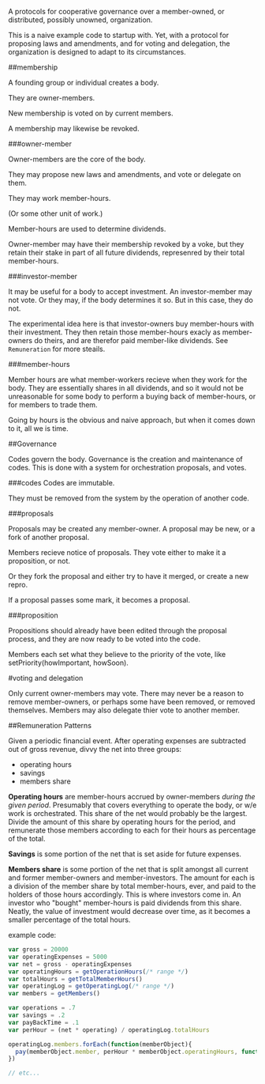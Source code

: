 A protocols for cooperative governance over a member-owned, or distributed, possibly unowned, organization.

This is a naive example code to startup with.  Yet, with a protocol for proposing laws and amendments, and for voting and delegation, the organization is designed to adapt to its circumstances.

##membership

A founding group or individual creates a body.

They are owner-members.

New membership is voted on by current members.

A membership may likewise be revoked.

###owner-member

Owner-members are the core of the body. 

They may propose new laws and amendments, and vote or delegate on them.

They may work member-hours. 

(Or some other unit of work.)

Member-hours are used to determine dividends.

Owner-member may have their membership revoked by a voke, but they retain their stake in part of all future dividends, represenred  by their total member-hours.

###investor-member

It may be useful for a body to accept investment.  An investor-member may not vote.  Or they may, if the body determines it so.  But in this case, they do not.  

The experimental idea here is that investor-owners buy member-hours with their investment. They then retain those member-hours exacly as member-owners do theirs, and are therefor paid member-like dividends.  See ```Remuneration``` for more steails. 

###member-hours

Member hours are what member-workers recieve when they work for the body.  They are essentially shares in all dividends, and so it would not be unreasonable for some body to perform a buying back of member-hours, or for members to trade them.

Going by hours is the obvious and naive approach, but when it comes down to it, all we is time.

##Governance

Codes govern the body.  Governance is the creation and maintenance of codes.  This is done with a system for orchestration proposals, and votes.

###codes
Codes are immutable.

They must be removed from the system by the operation of another code.

###proposals

Proposals may be created any member-owner.  A proposal may be new, or a fork of another proposal.

Members recieve notice of proposals.  They vote either to make it a proposition, or not.

Or they fork the proposal and either try to have it merged, or create a new repro.

If a proposal passes some mark, it becomes a proposal.

###proposition

Propositions should already have been edited through the proposal process, and they are now ready to be voted into the code.

Members each set what they believe to the priority of the vote, like setPriority(howImportant, howSoon).

#voting and delegation

Only current owner-members may vote.  There may never be a reason to remove member-owners, or perhaps some have been removed, or removed themselves.
Members may also delegate thier vote to another member.

##Remuneration Patterns

Given a periodic financial event.  After operating expenses are subtracted out of gross revenue, divvy the net into three groups:
* operating hours
* savings
* members share

__Operating hours__ are member-hours accrued by owner-members _during the given period_.  Presumably that covers everything to operate the body, or w/e work is orchestrated.  This share of the net would probably be the largest.  Divide the amount of this share by operating hours for the period, and remunerate those members according to each for their hours as percentage of the total.

__Savings__ is some portion of the net that is set aside for future expenses.

__Members share__ is some portion of the net that is split amongst all current and former member-owners and member-investors.  The amount for each is a division of the member share by total member-hours, ever, and paid to the holders of those hours accordingly.  This is where investors come in.  An investor who "bought" member-hours is paid dividends from this share.  Neatly, the value of investment would decrease over time, as it becomes a smaller percentage of the total hours.  

example code:
```js
var gross = 20000
var operatingExpenses = 5000
var net = gross - operatingExpenses
var operatingHours = getOperationHours(/* range */)
var totalHours = getTotalMemberHours()
var operatingLog = getOperatingLog(/* range */)
var members = getMembers()

var operations = .7
var savings = .2
var payBackTime = .1
var perHour = (net * operating) / operatingLog.totalHours

operatingLog.members.forEach(function(memberObject){
  pay(memberObject.member, perHour * memberObject.operatingHours, function(bankErr, bling){})) 
})

// etc...
